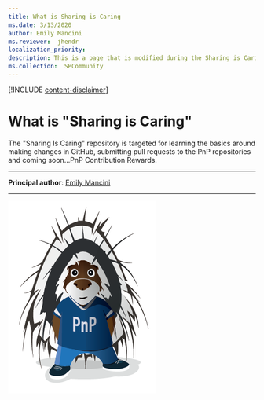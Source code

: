 ```yaml
---
title: What is Sharing is Caring
ms.date: 3/13/2020
author: Emily Mancini
ms.reviewer:  jhendr
localization_priority: 
description: This is a page that is modified during the Sharing is Caring workshop
ms.collection:  SPCommunity
---
```


[!INCLUDE [content-disclaimer](includes/content-disclaimer.md)]

# What is "Sharing is Caring"

The "Sharing Is Caring" repository is targeted for learning the basics around making changes in GitHub, submitting pull requests to the PnP repositories and coming soon...PnP Contribution Rewards.

---

**Principal author**: [Emily Mancini](http://www.linkedin.com/in/YourProfileLink)

---

![Parker](./media/This-is-a-folder/parker.png)
